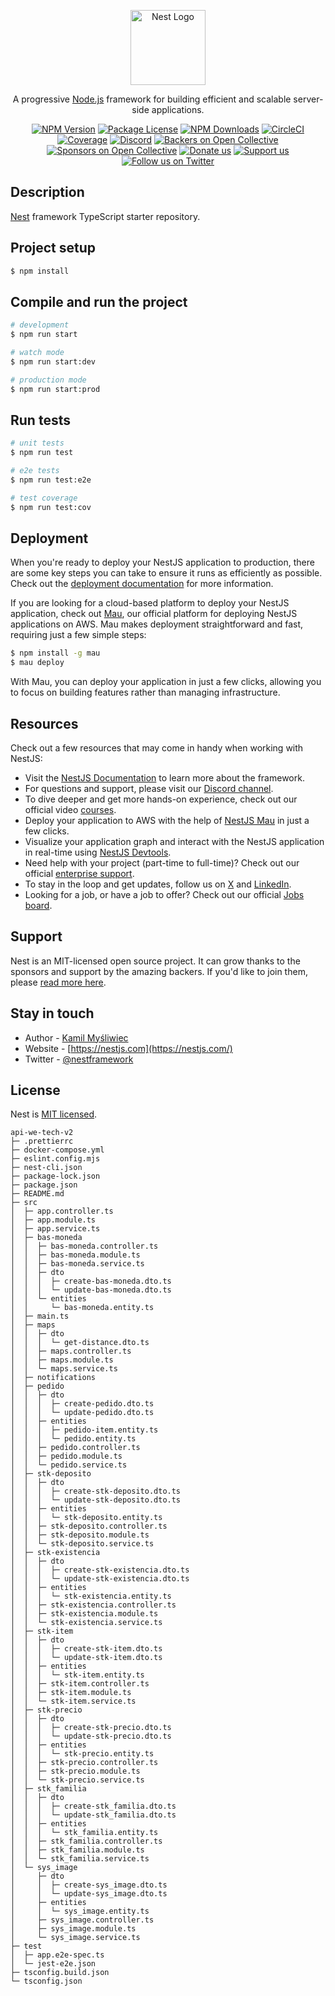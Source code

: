 <p align="center">
  <a href="http://nestjs.com/" target="blank"><img src="https://nestjs.com/img/logo-small.svg" width="120" alt="Nest Logo" /></a>
</p>

[circleci-image]: https://img.shields.io/circleci/build/github/nestjs/nest/master?token=abc123def456
[circleci-url]: https://circleci.com/gh/nestjs/nest

  <p align="center">A progressive <a href="http://nodejs.org" target="_blank">Node.js</a> framework for building efficient and scalable server-side applications.</p>
    <p align="center">
<a href="https://www.npmjs.com/~nestjscore" target="_blank"><img src="https://img.shields.io/npm/v/@nestjs/core.svg" alt="NPM Version" /></a>
<a href="https://www.npmjs.com/~nestjscore" target="_blank"><img src="https://img.shields.io/npm/l/@nestjs/core.svg" alt="Package License" /></a>
<a href="https://www.npmjs.com/~nestjscore" target="_blank"><img src="https://img.shields.io/npm/dm/@nestjs/common.svg" alt="NPM Downloads" /></a>
<a href="https://circleci.com/gh/nestjs/nest" target="_blank"><img src="https://img.shields.io/circleci/build/github/nestjs/nest/master" alt="CircleCI" /></a>
<a href="https://coveralls.io/github/nestjs/nest?branch=master" target="_blank"><img src="https://coveralls.io/repos/github/nestjs/nest/badge.svg?branch=master#9" alt="Coverage" /></a>
<a href="https://discord.gg/G7Qnnhy" target="_blank"><img src="https://img.shields.io/badge/discord-online-brightgreen.svg" alt="Discord"/></a>
<a href="https://opencollective.com/nest#backer" target="_blank"><img src="https://opencollective.com/nest/backers/badge.svg" alt="Backers on Open Collective" /></a>
<a href="https://opencollective.com/nest#sponsor" target="_blank"><img src="https://opencollective.com/nest/sponsors/badge.svg" alt="Sponsors on Open Collective" /></a>
  <a href="https://paypal.me/kamilmysliwiec" target="_blank"><img src="https://img.shields.io/badge/Donate-PayPal-ff3f59.svg" alt="Donate us"/></a>
    <a href="https://opencollective.com/nest#sponsor"  target="_blank"><img src="https://img.shields.io/badge/Support%20us-Open%20Collective-41B883.svg" alt="Support us"></a>
  <a href="https://twitter.com/nestframework" target="_blank"><img src="https://img.shields.io/twitter/follow/nestframework.svg?style=social&label=Follow" alt="Follow us on Twitter"></a>
</p>
  <!--[![Backers on Open Collective](https://opencollective.com/nest/backers/badge.svg)](https://opencollective.com/nest#backer)
  [![Sponsors on Open Collective](https://opencollective.com/nest/sponsors/badge.svg)](https://opencollective.com/nest#sponsor)-->

## Description

[Nest](https://github.com/nestjs/nest) framework TypeScript starter repository.

## Project setup

```bash
$ npm install
```

## Compile and run the project

```bash
# development
$ npm run start

# watch mode
$ npm run start:dev

# production mode
$ npm run start:prod
```

## Run tests

```bash
# unit tests
$ npm run test

# e2e tests
$ npm run test:e2e

# test coverage
$ npm run test:cov
```

## Deployment

When you're ready to deploy your NestJS application to production, there are some key steps you can take to ensure it runs as efficiently as possible. Check out the [deployment documentation](https://docs.nestjs.com/deployment) for more information.

If you are looking for a cloud-based platform to deploy your NestJS application, check out [Mau](https://mau.nestjs.com), our official platform for deploying NestJS applications on AWS. Mau makes deployment straightforward and fast, requiring just a few simple steps:

```bash
$ npm install -g mau
$ mau deploy
```

With Mau, you can deploy your application in just a few clicks, allowing you to focus on building features rather than managing infrastructure.

## Resources

Check out a few resources that may come in handy when working with NestJS:

- Visit the [NestJS Documentation](https://docs.nestjs.com) to learn more about the framework.
- For questions and support, please visit our [Discord channel](https://discord.gg/G7Qnnhy).
- To dive deeper and get more hands-on experience, check out our official video [courses](https://courses.nestjs.com/).
- Deploy your application to AWS with the help of [NestJS Mau](https://mau.nestjs.com) in just a few clicks.
- Visualize your application graph and interact with the NestJS application in real-time using [NestJS Devtools](https://devtools.nestjs.com).
- Need help with your project (part-time to full-time)? Check out our official [enterprise support](https://enterprise.nestjs.com).
- To stay in the loop and get updates, follow us on [X](https://x.com/nestframework) and [LinkedIn](https://linkedin.com/company/nestjs).
- Looking for a job, or have a job to offer? Check out our official [Jobs board](https://jobs.nestjs.com).

## Support

Nest is an MIT-licensed open source project. It can grow thanks to the sponsors and support by the amazing backers. If you'd like to join them, please [read more here](https://docs.nestjs.com/support).

## Stay in touch

- Author - [Kamil Myśliwiec](https://twitter.com/kammysliwiec)
- Website - [https://nestjs.com](https://nestjs.com/)
- Twitter - [@nestframework](https://twitter.com/nestframework)

## License

Nest is [MIT licensed](https://github.com/nestjs/nest/blob/master/LICENSE).

```
api-we-tech-v2
├─ .prettierrc
├─ docker-compose.yml
├─ eslint.config.mjs
├─ nest-cli.json
├─ package-lock.json
├─ package.json
├─ README.md
├─ src
│  ├─ app.controller.ts
│  ├─ app.module.ts
│  ├─ app.service.ts
│  ├─ bas-moneda
│  │  ├─ bas-moneda.controller.ts
│  │  ├─ bas-moneda.module.ts
│  │  ├─ bas-moneda.service.ts
│  │  ├─ dto
│  │  │  ├─ create-bas-moneda.dto.ts
│  │  │  └─ update-bas-moneda.dto.ts
│  │  └─ entities
│  │     └─ bas-moneda.entity.ts
│  ├─ main.ts
│  ├─ maps
│  │  ├─ dto
│  │  │  └─ get-distance.dto.ts
│  │  ├─ maps.controller.ts
│  │  ├─ maps.module.ts
│  │  └─ maps.service.ts
│  ├─ notifications
│  ├─ pedido
│  │  ├─ dto
│  │  │  ├─ create-pedido.dto.ts
│  │  │  └─ update-pedido.dto.ts
│  │  ├─ entities
│  │  │  ├─ pedido-item.entity.ts
│  │  │  └─ pedido.entity.ts
│  │  ├─ pedido.controller.ts
│  │  ├─ pedido.module.ts
│  │  └─ pedido.service.ts
│  ├─ stk-deposito
│  │  ├─ dto
│  │  │  ├─ create-stk-deposito.dto.ts
│  │  │  └─ update-stk-deposito.dto.ts
│  │  ├─ entities
│  │  │  └─ stk-deposito.entity.ts
│  │  ├─ stk-deposito.controller.ts
│  │  ├─ stk-deposito.module.ts
│  │  └─ stk-deposito.service.ts
│  ├─ stk-existencia
│  │  ├─ dto
│  │  │  ├─ create-stk-existencia.dto.ts
│  │  │  └─ update-stk-existencia.dto.ts
│  │  ├─ entities
│  │  │  └─ stk-existencia.entity.ts
│  │  ├─ stk-existencia.controller.ts
│  │  ├─ stk-existencia.module.ts
│  │  └─ stk-existencia.service.ts
│  ├─ stk-item
│  │  ├─ dto
│  │  │  ├─ create-stk-item.dto.ts
│  │  │  └─ update-stk-item.dto.ts
│  │  ├─ entities
│  │  │  └─ stk-item.entity.ts
│  │  ├─ stk-item.controller.ts
│  │  ├─ stk-item.module.ts
│  │  └─ stk-item.service.ts
│  ├─ stk-precio
│  │  ├─ dto
│  │  │  ├─ create-stk-precio.dto.ts
│  │  │  └─ update-stk-precio.dto.ts
│  │  ├─ entities
│  │  │  └─ stk-precio.entity.ts
│  │  ├─ stk-precio.controller.ts
│  │  ├─ stk-precio.module.ts
│  │  └─ stk-precio.service.ts
│  ├─ stk_familia
│  │  ├─ dto
│  │  │  ├─ create-stk_familia.dto.ts
│  │  │  └─ update-stk_familia.dto.ts
│  │  ├─ entities
│  │  │  └─ stk_familia.entity.ts
│  │  ├─ stk_familia.controller.ts
│  │  ├─ stk_familia.module.ts
│  │  └─ stk_familia.service.ts
│  └─ sys_image
│     ├─ dto
│     │  ├─ create-sys_image.dto.ts
│     │  └─ update-sys_image.dto.ts
│     ├─ entities
│     │  └─ sys_image.entity.ts
│     ├─ sys_image.controller.ts
│     ├─ sys_image.module.ts
│     └─ sys_image.service.ts
├─ test
│  ├─ app.e2e-spec.ts
│  └─ jest-e2e.json
├─ tsconfig.build.json
└─ tsconfig.json

```